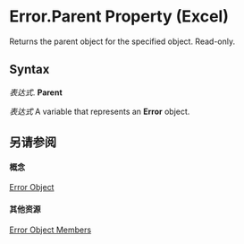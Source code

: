 
# Error.Parent Property (Excel)

Returns the parent object for the specified object. Read-only.


## Syntax

 _表达式_. **Parent**

 _表达式_ A variable that represents an **Error** object.


## 另请参阅


#### 概念


[Error Object](bc8c4e3c-c831-58fd-c367-4246ad510ba9.md)
#### 其他资源


[Error Object Members](http://msdn.microsoft.com/library/9be927f4-9a22-d1b8-68ab-f1a003d59bd6%28Office.15%29.aspx)